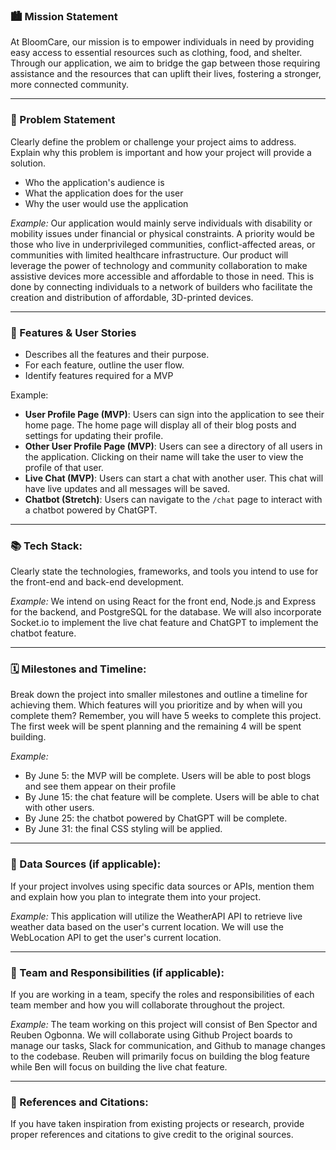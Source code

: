### 🏙️ Mission Statement
At BloomCare, our mission is to empower individuals in need by providing easy access to essential resources such as clothing, food, and shelter. Through our application, we aim to bridge the gap between those requiring assistance and the resources that can uplift their lives, fostering a stronger, more connected community.
___

### 🚀 Problem Statement

Clearly define the problem or challenge your project aims to address. Explain why this problem is important and how your project will provide a solution.
* Who the application's audience is
* What the application does for the user
* Why the user would use the application

*Example:* Our application would mainly serve individuals with disability or mobility issues under financial or physical constraints. A priority would be those who live in underprivileged communities, conflict-affected areas, or communities with limited healthcare infrastructure. Our product will leverage the power of technology and community collaboration to make assistive devices more accessible and affordable to those in need. This is done by connecting individuals to a network of builders who facilitate the creation and distribution of affordable, 3D-printed devices.
___


### 📝 Features & User Stories
* Describes all the features and their purpose.
* For each feature, outline the user flow.
* Identify features required for a MVP


Example: 

* **User Profile Page (MVP)**: Users can sign into the application to see their home page. The home page will display all of their blog posts and settings for updating their profile.
* **Other User Profile Page (MVP)**: Users can see a directory of all users in the application. Clicking on their name will take the user to view the profile of that user.
* **Live Chat (MVP)**: Users can start a chat with another user. This chat will have live updates and all messages will be saved.
* **Chatbot (Stretch)**: Users can navigate to the `/chat` page to interact with a chatbot powered by ChatGPT.

___


### 📚 Tech Stack: 
Clearly state the technologies, frameworks, and tools you intend to use for the front-end and back-end development.

*Example:* We intend on using React for the front end, Node.js and Express for the backend, and PostgreSQL for the database. We will also incorporate Socket.io to implement the live chat feature and ChatGPT to implement the chatbot feature.

___

### 🗓️ Milestones and Timeline: 
Break down the project into smaller milestones and outline a timeline for achieving them. Which features will you prioritize and by when will you complete them? Remember, you will have 5 weeks to complete this project. The first week will be spent planning and the remaining 4 will be spent building.

*Example:* 
* By June 5: the MVP will be complete. Users will be able to post blogs and see them appear on their profile
* By June 15: the chat feature will be complete. Users will be able to chat with other users.
* By June 25: the chatbot powered by ChatGPT will be complete.
* By June 31: the final CSS styling will be applied.
___

### 💽 Data Sources (if applicable): 
If your project involves using specific data sources or APIs, mention them and explain how you plan to integrate them into your project.

*Example:* This application will utilize the WeatherAPI API to retrieve live weather data based on the user's current location. We will use the WebLocation API to get the user's current location.
___

### 🤝 Team and Responsibilities (if applicable): 
If you are working in a team, specify the roles and responsibilities of each team member and how you will collaborate throughout the project.

*Example:* The team working on this project will consist of Ben Spector and Reuben Ogbonna. We will collaborate using Github Project boards to manage our tasks, Slack for communication, and Github to manage changes to the codebase. Reuben will primarily focus on building the blog feature while Ben will focus on building the live chat feature.

___

### 📓 References and Citations: 
If you have taken inspiration from existing projects or research, provide proper references and citations to give credit to the original sources.
